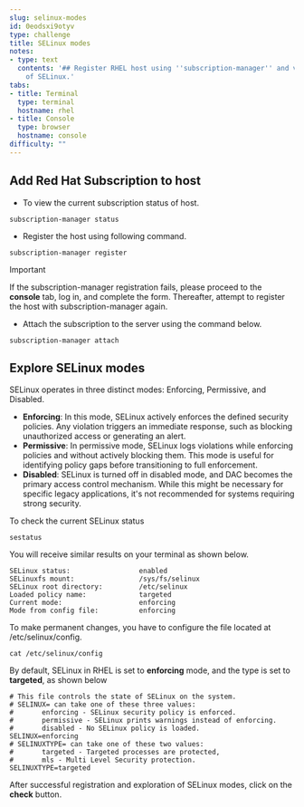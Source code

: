```yaml
---
slug: selinux-modes
id: 0eodsxi9otyv
type: challenge
title: SELinux modes
notes:
- type: text
  contents: '## Register RHEL host using ''subscription-manager'' and verify status
    of SELinux.'
tabs:
- title: Terminal
  type: terminal
  hostname: rhel
- title: Console
  type: browser
  hostname: console
difficulty: ""
---
```

## Add Red Hat Subscription to host
- To view the current subscription status of host.
 ```
 subscription-manager status
 ```
- Register the host using following command.
```
subscription-manager register
```
> [!IMPORTANT]
> If the subscription-manager registration fails, please proceed to the **console** tab, log in, and complete the form.
> Thereafter, attempt to register the host with subscription-manager again.

- Attach the subscription to the server using the command below.
```
subscription-manager attach
```
## Explore SELinux modes
SELinux operates in three distinct modes: Enforcing, Permissive, and Disabled.

- **Enforcing**: In this mode, SELinux actively enforces the defined security policies. Any violation triggers an immediate response, such as blocking unauthorized access or generating an alert.
- **Permissive**: In permissive mode, SELinux logs violations while enforcing policies and without actively blocking them. This mode is useful for identifying policy gaps before transitioning to full enforcement.
- **Disabled**: SELinux is turned off in disabled mode, and DAC becomes the primary access control mechanism. While this might be necessary for specific legacy applications, it's not recommended for systems requiring strong security.

To check the current SELinux status
```
sestatus
```

You will receive similar results on your terminal as shown below.
```
SELinux status:                 enabled
SELinuxfs mount:                /sys/fs/selinux
SELinux root directory:         /etc/selinux
Loaded policy name:             targeted
Current mode:                   enforcing
Mode from config file:          enforcing
```

To make permanent changes, you have to configure the file located at /etc/selinux/config.
```
cat /etc/selinux/config
```
By default, SELinux in RHEL is set to **enforcing** mode, and the type is set to **targeted**, as shown below
```
# This file controls the state of SELinux on the system.
# SELINUX= can take one of these three values:
#       enforcing - SELinux security policy is enforced.
#       permissive - SELinux prints warnings instead of enforcing.
#       disabled - No SELinux policy is loaded.
SELINUX=enforcing
# SELINUXTYPE= can take one of these two values:
#       targeted - Targeted processes are protected,
#       mls - Multi Level Security protection.
SELINUXTYPE=targeted
```

After successful registration and exploration of SELinux modes, click on the **check** button.